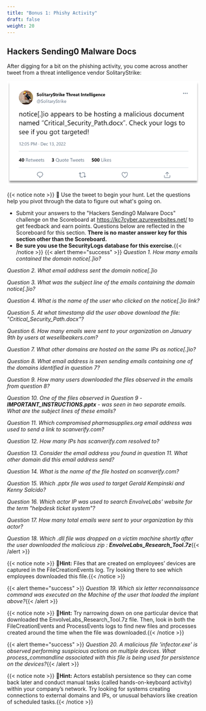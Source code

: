 ```yaml
---
title: "Bonus 1: Phishy Activity"
draft: false
weight: 20
---
```



## Hackers Sending0 Malware Docs

After digging for a bit on the phishing activity, you come across another tweet from a threat intelligence vendor SolitaryStrike:

<img src= "https://github.com/bgrant34/workshops/blob/master/content/english/kusto-kc7/Images/Bonus1.png?raw=true" alt= “Bonus1” width="value" height="value">


{{< notice note >}}
🤔 Use the tweet to begin your hunt. Let the questions help you pivot through the data to figure out what's going on.     
- Submit your answers to the "Hackers Sending0 Malware Docs" challenge on the Scoreboard at https://kc7cyber.azurewebsites.net/ to get feedback and earn points. Questions below are reflected in the Scoreboard for this section. **There is no master answer key for this section other than the Scoreboard.**
- **Be sure you use the SecurityLogs database for this exercise.**{{< /notice >}}
{{< alert theme="success" >}}
*Question 1.	How many emails contained the domain notice[.]io?*

*Question 2.	What email address sent the domain notice[.]io*

*Question 3.	What was the subject line of the emails containing the domain notice[.]io?*

*Question 4.	What is the name of the user who clicked on the notice[.]io link?*

*Question 5.	At what timestamp did the user above download the file: "Critical_Security_Path.docx"?*

*Question 6.	How many emails were sent to your organization on January 9th by users at wesellbeakers.com?*

*Question 7.	What other domains are hosted on the same IPs as notice[.]io?*

*Question 8.	What email address is seen sending emails containing one of the domains identified in question 7?*

*Question 9.	How many users downloaded the files observed in the emails from question 8?*

*Question 10.	One of the files observed in Question 9 - **IMPORTANT_INSTRUCTIONS.pptx** - was seen in two separate emails. What are the subject lines of these emails?*

*Question 11.	Which compromised pharmasupplies.org email address was used to send a link to scanverify.com?*

*Question 12.	How many IPs has scanverify.com resolved to?*

*Question 13.	Consider the email address you found in question 11. What other domain did this email address send?*

*Question 14.	What is the name of the file hosted on scanverify.com?*

*Question 15.	Which .pptx file was used to target Gerald Kempinski and Kenny Salcido?*

*Question 16.	Which actor IP was used to search EnvolveLabs' website for the term "helpdesk ticket system"?*

*Question 17.	How many total emails were sent to your organization by this actor?*

*Question 18.	Which .dll file was dropped on a victim machine shortly after the user downloaded the malicious zip : **EnvolveLabs_Research_Tool.7z***{{< /alert >}}

{{< notice note >}}
🤫**Hint:** Files that are created on employees’ devices are captured in the FileCreationEvents log. Try looking there to see which employees downloaded this file.{{< /notice >}}

{{< alert theme="success" >}}
*Question 19.	Which six letter reconnaissance command was executed on the Machine of the user that loaded the implant above?*{{< /alert >}}

{{< notice note >}}
🤫**Hint:** Try narrowing down on one particular device that downloaded the EnvolveLabs_Research_Tool.7z file. Then, look in both the FileCreationEvents and ProcessEvents logs to find new files and processes created around the time when the file was downloaded.{{< /notice >}}

{{< alert theme="success" >}}
*Question 20.	A malicious file 'infector.exe' is observed performing suspicious actions on multiple devices. What process_commandline associated with this file is being used for persistence on the devices?*{{< /alert >}}

{{< notice note >}}
🤫**Hint:** Actors establish persistence so they can come back later and conduct manual tasks (called hands-on-keyboard activity) within your company’s network. Try looking for systems creating connections to external domains and IPs, or unusual behaviors like creation of scheduled tasks.{{< /notice >}}
